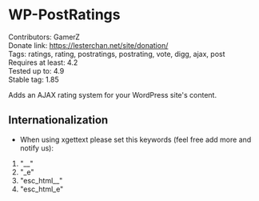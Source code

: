 # WP-PostRatings
Contributors: GamerZ  
Donate link: https://lesterchan.net/site/donation/  
Tags: ratings, rating, postratings, postrating, vote, digg, ajax, post  
Requires at least: 4.2  
Tested up to: 4.9  
Stable tag: 1.85  

Adds an AJAX rating system for your WordPress site's content.

## Internationalization

* When using xgettext please set this keywords (feel free add more and notify us):

1. "__"
2. "_e"
3. "esc_html__"
4. "esc_html_e"
